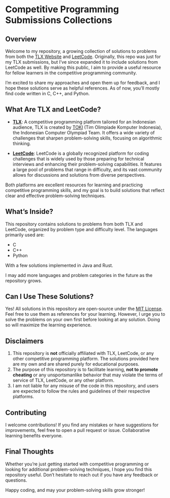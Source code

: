 # Competitive Programming Submissions Collections

## Overview

Welcome to my repository, a growing collection of solutions to problems from both the [TLX Website](https://tlx.toki.id) and [LeetCode](https://leetcode.com). Originally, this repo was just for my TLX submissions, but I’ve since expanded it to include solutions from LeetCode as well. By making this public, I aim to provide a useful resource for fellow learners in the competitive programming community.

I’m excited to share my approaches and open them up for feedback, and I hope these solutions serve as helpful references. As of now, you’ll mostly find code written in C, C++, and Python.

## What Are TLX and LeetCode?

- **[TLX](https://tlx.toki.id)**: A competitive programming platform tailored for an Indonesian audience, TLX is created by [TOKI](https://toki.id) (Tim Olimpiade Komputer Indonesia), the Indonesian Computer Olympiad Team. It offers a wide variety of challenges that sharpen problem-solving skills, focusing on algorithmic thinking.
  
- **[LeetCode](https://leetcode.com)**: LeetCode is a globally recognized platform for coding challenges that is widely used by those preparing for technical interviews and enhancing their problem-solving capabilities. It features a large pool of problems that range in difficulty, and its vast community allows for discussions and solutions from diverse perspectives.

Both platforms are excellent resources for learning and practicing competitive programming skills, and my goal is to build solutions that reflect clear and effective problem-solving techniques.

## What’s Inside?

This repository contains solutions to problems from both TLX and LeetCode, organized by problem type and difficulty level. The languages primarily used are:

- C
- C++
- Python

With a few solutions implemented in Java and Rust.

I may add more languages and problem categories in the future as the repository grows.

## Can I Use These Solutions?

Yes! All solutions in this repository are open-source under the [MIT License](https://opensource.org/license/mit). Feel free to use them as references for your learning. However, I urge you to solve the problems on your own first before looking at any solution. Doing so will maximize the learning experience.

## Disclaimers

1. This repository is **not** officially affiliated with TLX, LeetCode, or any other competitive programming platform. The solutions provided here are my own and are shared purely for educational purposes.
2. The purpose of this repository is to facilitate learning, **not to promote cheating** or any unsportsmanlike behavior that may violate the terms of service of TLX, LeetCode, or any other platform.
3. I am not liable for any misuse of the code in this repository, and users are expected to follow the rules and guidelines of their respective platforms.

## Contributing

I welcome contributions! If you find any mistakes or have suggestions for improvements, feel free to open a pull request or issue. Collaborative learning benefits everyone.

## Final Thoughts

Whether you’re just getting started with competitive programming or looking for additional problem-solving techniques, I hope you find this repository useful. Don’t hesitate to reach out if you have any feedback or questions.

Happy coding, and may your problem-solving skills grow stronger!

